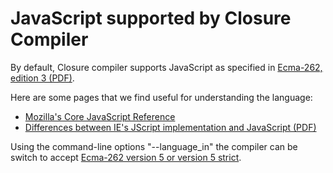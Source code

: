 # JavaScript supported by Closure Compiler

By default, Closure compiler supports JavaScript as specified in [Ecma-262, edition 3 (PDF)](http://www.ecma-international.org/publications/files/ECMA-ST-ARCH/ECMA-262,%203rd%20edition,%20December%201999.pdf).

Here are some pages that we find useful for understanding the language:
- [Mozilla's Core JavaScript Reference](http://developer.mozilla.org/en/docs/Core_JavaScript_1.5_Reference)
- [Differences between IE's JScript implementation and JavaScript (PDF)](http://wiki.ecmascript.org/lib/exe/fetch.php?id=resources%3Aresources&cache=cache&media=resources:jscriptdeviationsfromes3.pdf)

Using the command-line options "--language_in" the compiler can be switch to accept  [Ecma-262 version 5 or version 5 strict](http://www.ecma-international.org/publications/standards/Ecma-262.htm).